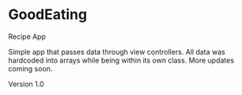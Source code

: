 # GoodEating
Recipe App

Simple app that passes data through view controllers. 
All data was hardcoded into arrays while being within its own class. 
More updates coming soon. 

Version 1.0
